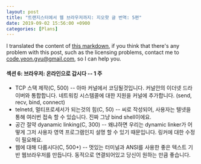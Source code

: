 ```yaml
---
layout: post
title: "트랜지스터에서 웹 브라우저까지: 지오핫 글 번역: 5편"
date: 2019-09-02 15:56:00 +0900
categories: [Plans]
---
```


I translated the content of [this markdown](https://github.com/geohot/fromthetransistor), if you think that there's any problem with this post, such as the licensing problems, contact me to code.yeon.gyu@gmail.com, so I can help you.

#### 섹션 6: 브라우저: 온라인으로 갑시다 -- 1 주

- TCP 스택 제작(C, 500) -- 아마 커널에서 코딩될것입니다. 커널안의 이더넷 드라이버와 통합합니다. 네트워킹 시스템콜에 대한 지원을 커널에 추가합니다. (send, recv, bind, connect)
- telnetd, 멀티프로세서가 되는것의 힘(C, 50) -- 씨로 작성되어, 사용자는 텔넷을 통해 여러번 접속 할 수 있습니다. 진짜 그냥 bind shell이에요.
- 공간 절약 dyanamic linking(C, 300) -- 왜냐하면 우리는 dynamic linker가 어떻게 그저 사용자 영역 프로그램인지 설명 할 수 있기 때문입니다. 링커에 대한 수정이 필요해요.
- 웹에 대해 다룹시다(C, 500+) -- 멋있는 터미널과 ANSI를 사용한 좋은 텍스트 기반 웹브라우저를 만듭니다. 동적으로 연결되어있고 당신이 원하는 만큼 좋습니다.
